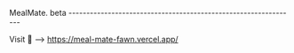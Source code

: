 MealMate. beta ----------------------------------------------------------------

Visit 🍜 --> https://meal-mate-fawn.vercel.app/

